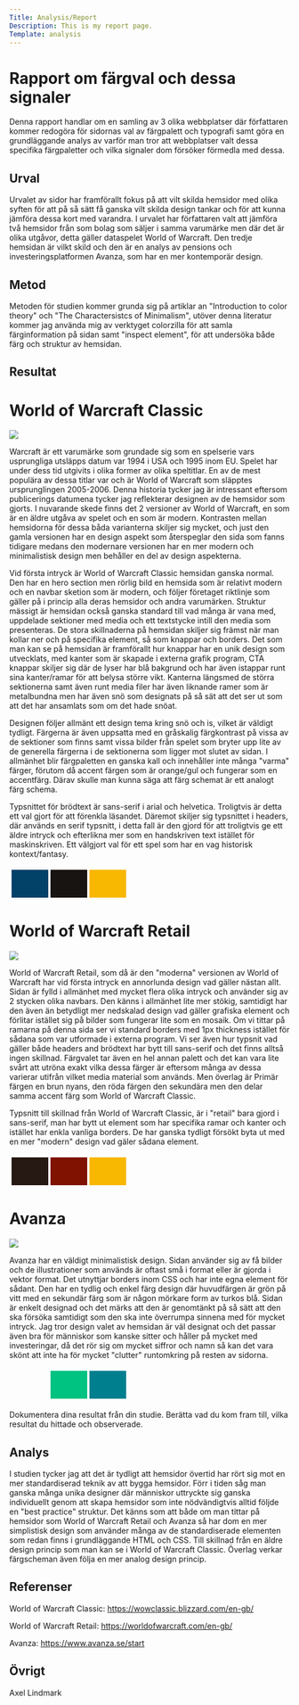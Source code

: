 ```yaml
---
Title: Analysis/Report
Description: This is my report page.
Template: analysis
---
```


Rapport om färgval och dessa signaler
=======================

Denna rapport handlar om en samling av 3 olika webbplatser där författaren kommer redogöra för sidornas val av färgpalett och typografi samt göra en grundläggande analys av varför man tror att webbplatser valt dessa specifika färgpaletter och vilka signaler dom försöker förmedla med dessa.

Urval
-----------------------

Urvalet av sidor har framförallt fokus på att vilt skilda hemsidor med olika syften för att på så sätt få ganska vilt skilda design tankar och för att kunna jämföra dessa kort med varandra. I urvalet har författaren valt att jämföra två hemsidor från som bolag som säljer i samma varumärke men där det är olika utgåvor, detta gäller dataspelet World of Warcraft. Den tredje hemsidan är vilkt skild och den är en analys av pensions och investeringsplatformen Avanza, som har en mer kontemporär design.

Metod
-----------------------

Metoden för studien kommer grunda sig på artiklar an "Introduction to color theory" och "The Charactersistcs of Minimalism", utöver denna literatur kommer jag använda mig av verktyget colorzilla för att samla färginformation på sidan samt "inspect element", för att undersöka både färg och struktur av hemsidan.

Resultat
-----------------------

<h1>World of Warcraft Classic</h1>
<div class="gallery-item"><a href="image/wowclassic.jpg"><img src="image/theoden.jpg?w=854&h=480&crop-to-fit"></a></div>

Warcraft är ett varumärke som grundade sig som en spelserie vars usprungliga utsläpps datum var 1994 i USA och 1995 inom EU. Spelet har under dess tid utgivits i olika former av olika speltitlar. En av de mest populära av dessa titlar var och är World of Warcraft som släpptes ursprunglingen 2005-2006. Denna historia tycker jag är intressant eftersom publicerings datumena tycker jag reflekterar designen av de hemsidor som gjorts. I nuvarande skede finns det 2 versioner av World of Warcraft, en som är en äldre utgåva av spelet och en som är modern. Kontrasten mellan hemsidorna för dessa båda varianterna skiljer sig mycket, och just den gamla versionen har en design aspekt som återspeglar den sida som fanns tidigare medans den modernare versionen har en mer modern och minimalistisk design men behåller en del av design aspekterna.

Vid första intryck är World of Warcraft Classic hemsidan ganska normal. Den har en hero section men rörlig bild en hemsida som är relativt modern och en navbar sketion som är modern, och följer företaget riktlinje som gäller på i princip alla deras hemsidor och andra varumärken. Struktur mässigt är hemsidan också ganska standard till vad många är vana med, uppdelade sektioner med media och ett textstycke intill den media som presenteras. De stora skillnaderna på hemsidan skiljer sig främst när man kollar ner och på specifika element, så som knappar och borders. Det som man kan se på hemsidan är framförallt hur knappar har en unik design som utvecklats, med kanter som är skapade i externa grafik program, CTA knappar skiljer sig där de lyser har blå bakgrund och har även istappar runt sina kanter/ramar för att belysa större vikt. Kanterna längsmed de störra sektionerna samt även runt media filer har även liknande ramer som är metalbundna men har även snö som designats på så sät att det ser ut som att det har ansamlats som om det hade snöat. 

Designen följer allmänt ett design tema kring snö och is, vilket är väldigt tydligt. Färgerna är även uppsatta med en gråskalig färgkontrast på vissa av de sektioner som finns samt vissa bilder från spelet som bryter upp lite av de generella färgerna i de sektionerna som ligger mot slutet av sidan. I allmänhet blir färgpaletten en ganska kall och innehåller inte många "varma" färger, förutom då accent färgen som är orange/gul och fungerar som en accentfärg. Därav skulle man kunna säga att färg schemat är ett analogt färg schema.

Typsnittet för brödtext är sans-serif i arial och helvetica. Troligtvis är detta ett val gjort för att förenkla läsandet. Däremot skiljer sig typsnittet i headers, där används en serif typsnitt, i detta fall är den gjord för att troligtvis ge ett äldre intryck och efterlikna mer som en handskriven text istället för maskinskriven. Ett välgjort val för ett spel som har en vag historisk kontext/fantasy.

<table style="border-spacing: 4px; border-collapse: separate">
<tr>
<td style="height: 50px; width: 50px; background-color: #024168">
<td style="height: 50px; width: 50px; background-color: #181411">
<td style="height: 50px; width: 50px; background-color: #f8b700">
</tr>
</table>

<h1>World of Warcraft Retail</h1>
<div class="gallery-item"><a href="image/wowretail.jpg"><img src="image/theoden.jpg?w=854&h=480&crop-to-fit"></a></div>

World of Warcraft Retail, som då är den "moderna" versionen av World of Warcraft har vid första intryck en annorlunda design vad gäller nästan allt. Sidan är fylld i allmänhet med mycket flera olika intryck och använder sig av 2 stycken olika navbars. Den känns i allmänhet lite mer stökig, samtidigt har den även än betydligt mer nedskalad design vad gäller grafiska element och förlitar istället sig på bilder som fungerar lite som en mosaik. Om vi tittar på ramarna på denna sida ser vi standard borders med 1px thickness istället för sådana som var utformade i externa program. Vi ser även hur typsnit vad gäller både headers and brödtext har bytt till sans-serif och det finns alltså ingen skillnad. Färgvalet tar även en hel annan palett och det kan vara lite svårt att utröna exakt vilka dessa färger är eftersom många av dessa varierar utifrån vilket media material som används. Men överlag är Primär färgen en brun nyans, den röda färgen den sekundära men den delar samma accent färg som World of Warcraft Classic.

Typsnitt till skillnad från World of Warcraft Classic, är i "retail" bara gjord i sans-serif, man har bytt ut element som har specifika ramar och kanter och istället har enkla vanliga borders. De har ganska tydligt försökt byta ut med en mer "modern" design vad gäler sådana element.

<table style="border-spacing: 4px; border-collapse: separate">
<tr>
<td style="height: 50px; width: 50px; background-color: #261812">
<td style="height: 50px; width: 50px; background-color: #7F1200">
<td style="height: 50px; width: 50px; background-color: #f8b700">
</tr>
</table>

<h1>Avanza</h1>
<div class="gallery-item"><a href="image/avanza.jpg"><img src="image/theoden.jpg?w=854&h=480&crop-to-fit"></a></div>

Avanza har en väldigt minimalistisk design. Sidan använder sig av få bilder och de illustrationer som används är oftast små i format eller är gjorda i vektor format. Det utnyttjar borders inom CSS och har inte egna element för sådant. Den har en tydlig och enkel färg design där huvudfärgen är grön på vitt med en sekundär färg som är någon mörkare form av turkos blå. Sidan är enkelt designad och det märks att den är genomtänkt på så sätt att den ska försöka samtidigt som den ska inte överrumpa sinnena med för mycket intryck. Jag tror design valet av hemsidan är väl designat och det passar även bra för människor som kanske sitter och håller på mycket med investeringar, då det rör sig om mycket siffror och namn så kan det vara skönt att inte ha för mycket "clutter" runtomkring på resten av sidorna.


<table style="border-spacing: 4px; border-collapse: separate">
<tr>
<td style="height: 50px; width: 50px; background-color: #fdfdfd">
<td style="height: 50px; width: 50px; background-color: #00c281">
<td style="height: 50px; width: 50px; background-color: #007f8f">
</tr>
</table>


Dokumentera dina resultat från din studie. Berätta vad du kom fram till, vilka resultat du hittade och observerade.

Analys
-----------------------

I studien tycker jag att det är tydligt att hemsidor övertid har rört sig mot en mer standardiserad teknik av att bygga hemsidor. Förr i tiden såg man ganska många unika designer där människor uttryckte sig ganska individuellt genom att skapa hemsidor som inte nödvändigtvis alltid följde en "best practice" struktur. Det känns som att både om man tittar på hemsidor som World of Warcraft Retail och Avanza så har dom en mer simplistisk design som använder många av de standardiserade elementen som redan finns i grundläggande HTML och CSS. Till skillnad från en äldre design princip som man kan se i World of Warcraft Classic. Överlag verkar färgscheman även följa en mer analog design princip.

Referenser
-----------------------

World of Warcraft Classic: https://wowclassic.blizzard.com/en-gb/

World of Warcraft Retail: https://worldofwarcraft.com/en-gb/

Avanza: https://www.avanza.se/start

Övrigt
-----------------------

Axel Lindmark